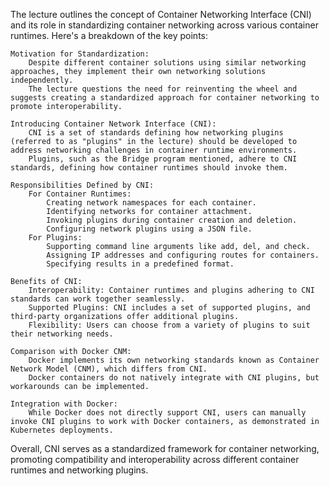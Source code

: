 The lecture outlines the concept of Container Networking Interface (CNI) and its role in standardizing container networking across various container runtimes. Here's a breakdown of the key points:

    Motivation for Standardization:
        Despite different container solutions using similar networking approaches, they implement their own networking solutions independently.
        The lecture questions the need for reinventing the wheel and suggests creating a standardized approach for container networking to promote interoperability.

    Introducing Container Network Interface (CNI):
        CNI is a set of standards defining how networking plugins (referred to as "plugins" in the lecture) should be developed to address networking challenges in container runtime environments.
        Plugins, such as the Bridge program mentioned, adhere to CNI standards, defining how container runtimes should invoke them.

    Responsibilities Defined by CNI:
        For Container Runtimes:
            Creating network namespaces for each container.
            Identifying networks for container attachment.
            Invoking plugins during container creation and deletion.
            Configuring network plugins using a JSON file.
        For Plugins:
            Supporting command line arguments like add, del, and check.
            Assigning IP addresses and configuring routes for containers.
            Specifying results in a predefined format.

    Benefits of CNI:
        Interoperability: Container runtimes and plugins adhering to CNI standards can work together seamlessly.
        Supported Plugins: CNI includes a set of supported plugins, and third-party organizations offer additional plugins.
        Flexibility: Users can choose from a variety of plugins to suit their networking needs.

    Comparison with Docker CNM:
        Docker implements its own networking standards known as Container Network Model (CNM), which differs from CNI.
        Docker containers do not natively integrate with CNI plugins, but workarounds can be implemented.

    Integration with Docker:
        While Docker does not directly support CNI, users can manually invoke CNI plugins to work with Docker containers, as demonstrated in Kubernetes deployments.

Overall, CNI serves as a standardized framework for container networking, promoting compatibility and interoperability across different container runtimes and networking plugins.